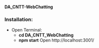 #### DA_CNTT-WebChatting
### Installation: 
- Open Terminal:
   - <b>cd DA_CNTT_WebChatting</b>
   - <b>npm start</b>
Open http://localhost:3001/
